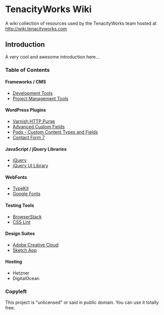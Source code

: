# TenacityWorks Wiki
A wiki collection of resources used by the TenacityWorks team hosted at http://wiki.tenacityworks.com

## Introduction 
A very cool and awesome introduction here...


### Table of Contents
#### Frameworks / CMS 
* [Development Tools]()
* [Project Management Tools]()

#### WordPress Plugins 
* [Varnish HTTP Purge](https://wordpress.org/plugins/varnish-http-purge/)
* [Advanced Custom Fields](https://wordpress.org/plugins/advanced-custom-fields/)
* [Pods - Custom Content Types and Fields](https://wordpress.org/plugins/pods/)
* [Contact Form 7](https://wordpress.org/plugins/contact-form-7/)

#### JavaScript / jQuery Libraries
* [jQuery](http://jquery.com/download/)
* [jQuery UI Library](http://jqueryui.com/download/)

#### WebFonts 
* [TypeKit](https://typekit.com/)
* [Google Fonts](https://fonts.google.com/) 

#### Testing Tools 
* [BrowserStack](https://www.browserstack.com/)
* [CSS Lint](http://csslint.net/)

#### Design Suites
* [Adobe Creative Cloud](http://www.adobe.com/africa/creativecloud.html)
* [Sketch App](https://www.sketchapp.com/)

#### Hosting 
* Hetzner 
* DigitalOcean 


### Copyleft
This project is "unlicensed" or said in public domain. You can use it totally free.
